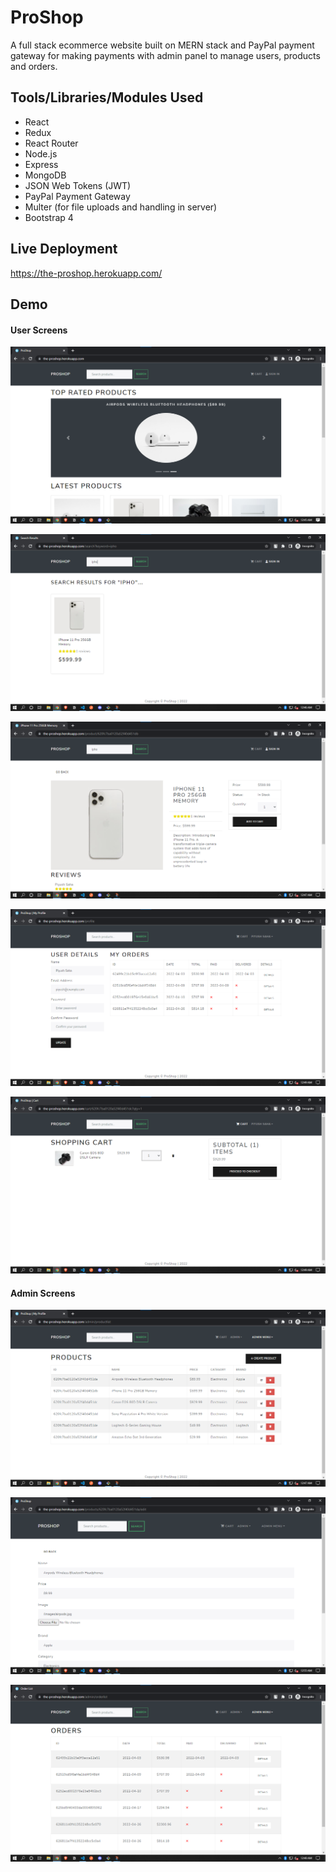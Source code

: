 # ProShop
A full stack ecommerce website built on MERN stack and PayPal payment gateway for making payments with admin panel to manage users, products and orders.

## Tools/Libraries/Modules Used
* React
* Redux
* React Router
* Node.js
* Express
* MongoDB
* JSON Web Tokens (JWT)
* PayPal Payment Gateway
* Multer (for file uploads and handling in server)
* Bootstrap 4

## Live Deployment

https://the-proshop.herokuapp.com/

## Demo
#### User Screens
![Landing Page](/readme-assets/landing-page.png)

![Search Results Page](/readme-assets/search.png)

![Product Page](/readme-assets/product-page.png)

![User Orders](/readme-assets/user-orders-page.png)

![Cart](/readme-assets/cart.png)

#### Admin Screens
![Admin Panel Manage Products](/readme-assets/admin-manage-product.png)

![Admin Panel Edit Product](/readme-assets/admin-edit-product.png)

![Admin Panel Manage Orders](/readme-assets/admin-manage-orders.png)